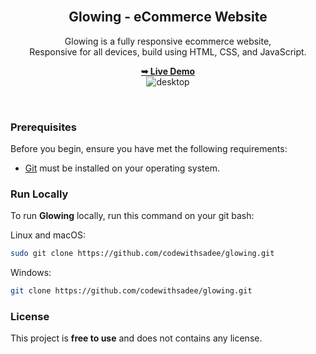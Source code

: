 <div align="center">

  <br />

  <h2 align="center">Glowing - eCommerce Website</h2>

  Glowing is a fully responsive ecommerce website, <br />Responsive for all devices, build using HTML, CSS, and JavaScript.

  <a href="https://mehuln11.github.io/glowing/#"><strong>➥ Live Demo</strong></a>
  <br />![desktop](https://github.com/mehuln11/glowing/assets/90456311/c4c408c6-f3fe-489b-8bac-735715650c41)

</div>

<br />

### Prerequisites

Before you begin, ensure you have met the following requirements:

* [Git](https://git-scm.com/downloads "Download Git") must be installed on your operating system.

### Run Locally

To run **Glowing** locally, run this command on your git bash:

Linux and macOS:

```bash
sudo git clone https://github.com/codewithsadee/glowing.git
```

Windows:

```bash
git clone https://github.com/codewithsadee/glowing.git
```


### License

This project is **free to use** and does not contains any license.
